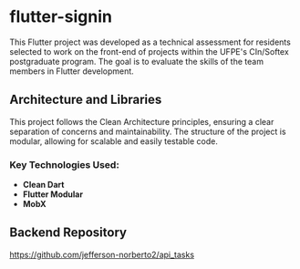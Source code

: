 # flutter-signin

This Flutter project was developed as a technical assessment for residents selected to work on the front-end of projects within the UFPE's CIn/Softex postgraduate program. The goal is to evaluate the skills of the team members in Flutter development.

## Architecture and Libraries

This project follows the Clean Architecture principles, ensuring a clear separation of concerns and maintainability. The structure of the project is modular, allowing for scalable and easily testable code. 

### Key Technologies Used:
- **Clean Dart**
- **Flutter Modular**
- **MobX**

## Backend Repository
https://github.com/jefferson-norberto2/api_tasks